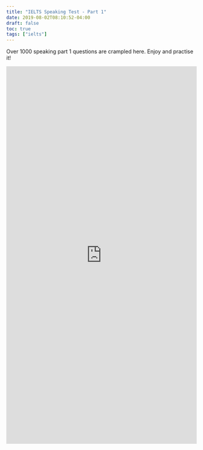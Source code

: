 ```yaml
---
title: "IELTS Speaking Test - Part 1"
date: 2019-08-02T08:10:52-04:00
draft: false
toc: true
tags: ["ielts"]
---
```


Over 1000 speaking part 1 questions are crampled here. Enjoy and practise it!

<iframe src="https://btcz.im/pages/ielts/" scrolling="yes" frameborder="0" style="position: relative; height: 1000px; width: 100%;"></iframe>